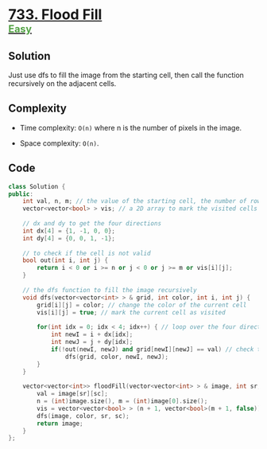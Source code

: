 # [733. Flood Fill<span style="color:#55a347; font-size: 20px"><div>Easy</div></span>](https://leetcode.com/problems/ipo/)

## Solution
Just use dfs to fill the image from the starting cell, then call the function recursively on the adjacent cells.
## Complexity
- Time complexity: `O(n)` where n is the number of pixels in the image.


- Space complexity: `O(n)`.


## Code
``` cpp
class Solution {
public:
    int val, n, m; // the value of the starting cell, the number of rows and columns
    vector<vector<bool> > vis; // a 2D array to mark the visited cells
    
    // dx and dy to get the four directions
    int dx[4] = {1, -1, 0, 0};
    int dy[4] = {0, 0, 1, -1};
    
    // to check if the cell is not valid
    bool out(int i, int j) {
        return i < 0 or i >= n or j < 0 or j >= m or vis[i][j];
    }
    
    // the dfs function to fill the image recursively
    void dfs(vector<vector<int> > & grid, int color, int i, int j) {
        grid[i][j] = color; // change the color of the current cell
        vis[i][j] = true; // mark the current cell as visited
        
        for(int idx = 0; idx < 4; idx++) { // loop over the four directions and call the function recursively
            int newI = i + dx[idx];
            int newJ = j + dy[idx];
            if(!out(newI, newJ) and grid[newI][newJ] == val) // check that the cell is valid 
                dfs(grid, color, newI, newJ);
        }
    }
    
    vector<vector<int>> floodFill(vector<vector<int> > & image, int sr, int sc, int color) {
        val = image[sr][sc];
        n = (int)image.size(), m = (int)image[0].size();
        vis = vector<vector<bool> > (n + 1, vector<bool>(m + 1, false));
        dfs(image, color, sr, sc);
        return image;
    }
};
```